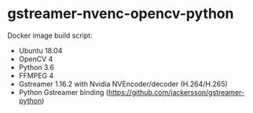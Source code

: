 # gstreamer-nvenc-opencv-python

Docker image build script:
* Ubuntu 18.04
* OpenCV 4
* Python 3.6
* FFMPEG 4
* Gstreamer 1.16.2 with Nvidia NVEncoder/decoder (H.264/H.265)
* Python Gstreamer binding (https://github.com/jackersson/gstreamer-python)


